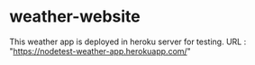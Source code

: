 # weather-website

This weather app is deployed in heroku server for testing.
URL : "https://nodetest-weather-app.herokuapp.com/"
